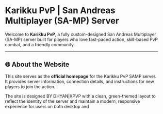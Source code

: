 # Karikku PvP | San Andreas Multiplayer (SA-MP) Server

Welcome to **Karikku PvP**, a fully custom-designed San Andreas Multiplayer (SA-MP) server built for players who love fast-paced action, skill-based PvP combat, and a friendly community.

---

## 🌐 About the Website

This  site serves as the **official homepage** for the Karikku PvP SAMP server. It provides server information, connection details, and instructions for new players to join the action.

The site is designed  BY DHYAN|KPVP with a clean, green-themed layout to reflect the identity of the server and maintain a modern, responsive experience for users on both desktop and
  











<!DOCTYPE html>
<html lang="en">
